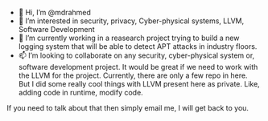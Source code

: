 - 👋 Hi, I’m @mdrahmed
- 👀 I’m interested in security, privacy, Cyber-physical systems, LLVM, Software Development
- 🌱 I’m currently working in a reasearch project trying to build a new logging system that will be able to detect APT attacks in industry floors.
- 📫 I’m looking to collaborate on any security, cyber-physical system or, software development project. It would be great if we need to work with the LLVM for the project. Currently, there are only a few repo in here. But I did some really cool things with LLVM present here as private. 
Like, adding code in runtime, modify code.
 
If you need to talk about that then simply email me, I will get back to you.

<!---
mdrahmed/mdrahmed is a ✨ special ✨ repository because its `README.md` (this file) appears on your GitHub profile.
You can click the Preview link to take a look at your changes.
--->
